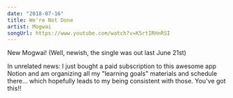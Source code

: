 ```yaml
---
date: "2018-07-16"
title: We're Not Done
artist: Mogwai
songUrl: https://www.youtube.com/watch?v=K5rtIRHnRSI
---
```


New Mogwai! (Well, newish, the single was out last June 21st)

In unrelated news: I just bought a paid subscription to this awesome app Notion and am organizing all my "learning goals" materials and schedule there... which hopefully leads to my being consistent with those. You've got this!!